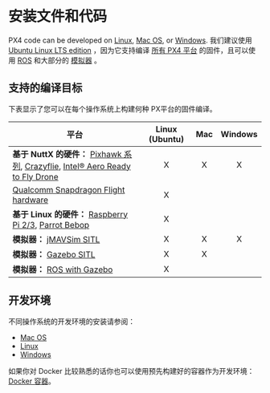 # 安装文件和代码

PX4 code can be developed on [Linux](../setup/dev_env_linux.md), [Mac OS](../setup/dev_env_mac.md), or [Windows](../setup/dev_env_windows.md). 我们建议使用 [Ubuntu Linux LTS edition](https://wiki.ubuntu.com/LTS) ，因为它支持编译 [所有 PX4 平台](#supported-targets) 的固件，且可以使用 [ROS](../ros/README.md) 和大部分的 [模拟器](../simulation/README.md) 。

## 支持的编译目标

下表显示了您可以在每个操作系统上构建何种 PX平台的固件编译。

| 平台                                                                                                                                                                                                                                                              | Linux (Ubuntu) | Mac | Windows |
| --------------------------------------------------------------------------------------------------------------------------------------------------------------------------------------------------------------------------------------------------------------- |:--------------:|:---:|:-------:|
| **基于 NuttX 的硬件：** [Pixhawk 系列](https://docs.px4.io/en/flight_controller/pixhawk_series.html), [Crazyflie](https://docs.px4.io/en/flight_controller/crazyflie2.html), [Intel® Aero Ready to Fly Drone](https://docs.px4.io/en/flight_controller/intel_aero.html) |       X        |  X  |    X    |
| [Qualcomm Snapdragon Flight hardware](https://docs.px4.io/en/flight_controller/snapdragon_flight.html)                                                                                                                                                          |       X        |     |         |
| **基于 Linux 的硬件：** [Raspberry Pi 2/3](https://docs.px4.io/en/flight_controller/raspberry_pi_navio2.html), [Parrot Bebop](https://docs.px4.io/en/flight_controller/bebop.html)                                                                                    |       X        |     |         |
| **模拟器：** [jMAVSim SITL](../simulation/jmavsim.md)                                                                                                                                                                                                               |       X        |  X  |    X    |
| **模拟器：** [Gazebo SITL](../simulation/gazebo.md)                                                                                                                                                                                                                 |       X        |  X  |         |
| **模拟器：** [ROS with Gazebo](../simulation/ros_interface.md)                                                                                                                                                                                                      |       X        |     |         |

## 开发环境

不同操作系统的开发环境的安装请参阅：

- [Mac OS](../setup/dev_env_mac.md)
- [Linux](../setup/dev_env_linux.md)
- [Windows](../setup/dev_env_windows.md)

如果你对 Docker 比较熟悉的话你也可以使用预先构建好的容器作为开发环境：[Docker 容器](../test_and_ci/docker.md)。